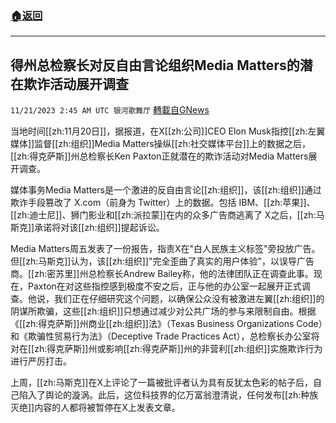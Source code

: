 ###  [:house:返回](README.md)
---


## 得州总检察长对反自由言论组织Media Matters的潜在欺诈活动展开调查
`11/21/2023 2:45 AM UTC 银河歌舞厅` [轉載自GNews](https://gnews.org/articles/1997518)

当地时间[[zh:11月20日]]，据报道，在X[[zh:公司]]CEO Elon Musk指控[[zh:左翼媒体]]监督[[zh:组织]]Media Matters操纵[[zh:社交媒体平台]]上的数据之后，[[zh:得克萨斯]]州总检察长Ken Paxton正就潜在的欺诈活动对Media Matters展开调查。

媒体事务Media Matters是一个激进的反自由言论[[zh:组织]]，该[[zh:组织]]通过欺诈手段篡改了 X.com（前身为 Twitter）上的数据。包括 IBM、[[zh:苹果]]、[[zh:迪士尼]]、狮门影业和[[zh:派拉蒙]]在内的众多广告商逃离了 X之后，[[zh:马斯克]]承诺将对该[[zh:组织]]提起诉讼。

Media Matters周五发表了一份报告，指责X在"白人民族主义标签"旁投放广告。但[[zh:马斯克]]认为，该[[zh:组织]]"完全歪曲了真实的用户体验"，以误导广告商。[[zh:密苏里]]州总检察长Andrew Bailey称，他的法律团队正在调查此事。现在，Paxton在对这些指控感到极度不安之后，正与他的办公室一起展开正式调查。他说，我们正在仔细研究这个问题，以确保公众没有被激进左翼[[zh:组织]]的阴谋所欺骗，这些[[zh:组织]]只想通过减少对公共广场的参与来限制自由。根据《[[zh:得克萨斯]]州商业[[zh:组织]]法》（Texas Business Organizations Code）和《欺骗性贸易行为法》（Deceptive Trade Practices Act），总检察长办公室将对在[[zh:得克萨斯]]州或影响[[zh:得克萨斯]]州的非营利[[zh:组织]]实施欺诈行为进行严厉打击。

上周，[[zh:马斯克]]在X上评论了一篇被批评者认为具有反犹太色彩的帖子后，自己陷入了舆论的漩涡。此后，这位科技界的亿万富翁澄清说，任何发布[[zh:种族灭绝]]内容的人都将被暂停在X上发表文章。
